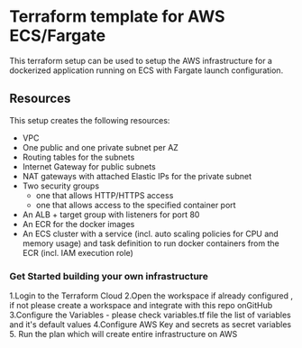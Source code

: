# Terraform template for AWS ECS/Fargate

This terraform setup can be used to setup the AWS infrastructure
for a dockerized application running on ECS with Fargate launch
configuration.

## Resources

This setup creates the following resources:

- VPC
- One public and one private subnet per AZ
- Routing tables for the subnets
- Internet Gateway for public subnets
- NAT gateways with attached Elastic IPs for the private subnet
- Two security groups
  - one that allows HTTP/HTTPS access
  - one that allows access to the specified container port
- An ALB + target group with listeners for port 80
- An ECR for the docker images
- An ECS cluster with a service (incl. auto scaling policies for CPU and memory usage)
  and task definition to run docker containers from the ECR (incl. IAM execution role)


### Get Started building your own infrastructure

1.Login to the Terraform Cloud
2.Open the workspace if already configured , if not please create a workspace and integrate with this repo onGitHub 
3.Configure the Variables - please check variables.tf file the list of variables and it's default values 
4.Configure AWS Key and secrets as secret variables 
5. Run the plan which will create entire infrastructure on AWS